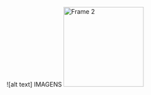 ![alt text]
IMAGENS
<img width="184" alt="Frame 2" src="https://github.com/marcosalexandrepowerbi/imagens/assets/144599714/472da60c-1622-447f-9da8-fd5be2566258">
